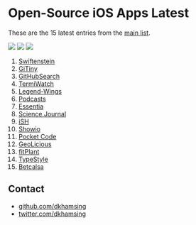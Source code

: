 # Open-Source iOS Apps Latest

These are the 15 latest entries from the [main list](https://github.com/dkhamsing/open-source-ios-apps).

![](https://img.shields.io/badge/Projects-874-green.svg) [![](https://img.shields.io/badge/Twitter-@opensourceios-blue.svg)](https://twitter.com/opensourceios) ![](https://img.shields.io/badge/Updated-May%20%208,%202019-lightgrey.svg)
1. [Swiftenstein](https://github.com/nicklockwood/Swiftenstein)
2. [GiTiny](https://github.com/k-lpmg/GiTiny)
3. [GitHubSearch](https://github.com/Karambirov/GitHubSearch)
4. [TermiWatch](https://github.com/kuglee/TermiWatch)
5. [Legend-Wings](https://github.com/woguan/Legend-Wings)
6. [Podcasts](https://github.com/Karambirov/Podcasts)
7. [Essentia](https://github.com/essentiaone/Essentia-iOS)
8. [Science Journal](https://github.com/google/science-journal-ios)
9. [iSH](https://github.com/tbodt/ish)
10. [Showio](https://github.com/madyanov/showio-app)
11. [Pocket Code](https://github.com/catrobat/catty)
12. [GeoLicious](https://github.com/da3x/GeoLicious)
13. [fitPlant](https://github.com/KrisKodira/fitPlant)
14. [TypeStyle](https://github.com/ebelinski/typestyle-ios)
15. [Betcalsa](https://github.com/emredurukn/betcalsa)

## Contact

- [github.com/dkhamsing](https://github.com/dkhamsing)
- [twitter.com/dkhamsing](https://twitter.com/dkhamsing)
